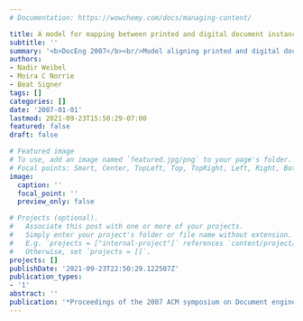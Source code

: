 ```yaml
---
# Documentation: https://wowchemy.com/docs/managing-content/

title: A model for mapping between printed and digital document instances
subtitle: ''
summary: '<b>DocEng 2007</b><br/>Model aligning printed and digital document instances via unique identifiers for bi‑directional sync.'
authors:
- Nadir Weibel
- Moira C Norrie
- Beat Signer
tags: []
categories: []
date: '2007-01-01'
lastmod: 2021-09-23T15:50:29-07:00
featured: false
draft: false

# Featured image
# To use, add an image named `featured.jpg/png` to your page's folder.
# Focal points: Smart, Center, TopLeft, Top, TopRight, Left, Right, BottomLeft, Bottom, BottomRight.
image:
  caption: ''
  focal_point: ''
  preview_only: false

# Projects (optional).
#   Associate this post with one or more of your projects.
#   Simply enter your project's folder or file name without extension.
#   E.g. `projects = ["internal-project"]` references `content/project/deep-learning/index.md`.
#   Otherwise, set `projects = []`.
projects: []
publishDate: '2021-09-23T22:50:29.122507Z'
publication_types:
- '1'
abstract: ''
publication: '*Proceedings of the 2007 ACM symposium on Document engineering*'
---
```

